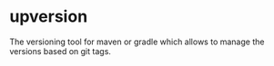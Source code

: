 # upversion
The versioning tool for maven or gradle which allows to manage the versions based on git tags.
